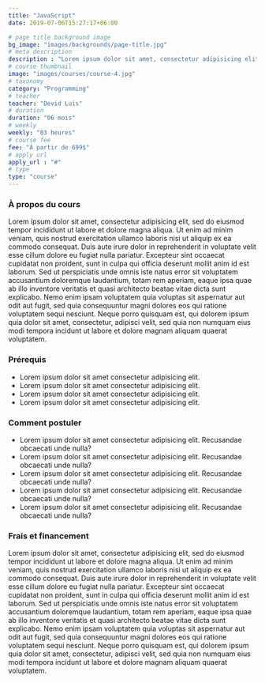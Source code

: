 ```yaml
---
title: "JavaScript"
date: 2019-07-06T15:27:17+06:00

# page title background image
bg_image: "images/backgrounds/page-title.jpg"
# meta description
description : "Lorem ipsum dolor sit amet, consectetur adipisicing elit, sed do eiusmod tempor incididunt ut labore. dolore magna aliqua. Ut enim ad minim veniam, quis nostrud."
# course thumbnail
image: "images/courses/course-4.jpg"
# taxonomy
category: "Programming"
# teacher
teacher: "Devid Luis"
# duration
duration: "06 mois"
# weekly
weekly: "03 heures"
# course fee
fee: "À partir de 699$"
# apply url
apply_url : "#"
# type
type: "course"
---
```



### À propos du cours

Lorem ipsum dolor sit amet, consectetur adipisicing elit, sed do eiusmod tempor incididunt ut labore et
dolore magna aliqua. Ut enim ad minim veniam, quis nostrud exercitation ullamco laboris nisi ut aliquip ex ea
commodo consequat. Duis aute irure dolor in reprehenderit in voluptate velit esse cillum dolore eu fugiat
nulla pariatur. Excepteur sint occaecat cupidatat non proident, sunt in culpa qui officia deserunt mollit
anim id est laborum. Sed ut perspiciatis unde omnis iste natus error sit voluptatem accusantium doloremque
laudantium, totam rem aperiam, eaque ipsa quae ab illo inventore veritatis et quasi architecto beatae vitae
dicta sunt explicabo. Nemo enim ipsam voluptatem quia voluptas sit aspernatur aut odit aut fugit, sed quia
consequuntur magni dolores eos qui ratione voluptatem sequi nesciunt. Neque porro quisquam est, qui dolorem
ipsum quia dolor sit amet, consectetur, adipisci velit, sed quia non numquam eius modi tempora incidunt ut
labore et dolore magnam aliquam quaerat voluptatem.</p>

### Prérequis



* Lorem ipsum dolor sit amet consectetur adipisicing elit.
* Lorem ipsum dolor sit amet consectetur adipisicing elit.
* Lorem ipsum dolor sit amet consectetur adipisicing elit.
* Lorem ipsum dolor sit amet consectetur adipisicing elit.


### Comment postuler

* Lorem ipsum dolor sit amet consectetur adipisicing elit. Recusandae obcaecati unde nulla?
* Lorem ipsum dolor sit amet consectetur adipisicing elit. Recusandae obcaecati unde nulla?
* Lorem ipsum dolor sit amet consectetur adipisicing elit. Recusandae obcaecati unde nulla?
* Lorem ipsum dolor sit amet consectetur adipisicing elit. Recusandae obcaecati unde nulla?
* Lorem ipsum dolor sit amet consectetur adipisicing elit. Recusandae obcaecati unde nulla?


### Frais et financement

Lorem ipsum dolor sit amet, consectetur adipisicing elit, sed do eiusmod tempor incididunt ut labore et
dolore magna aliqua. Ut enim ad minim veniam, quis nostrud exercitation ullamco laboris nisi ut aliquip ex ea
commodo consequat. Duis aute irure dolor in reprehenderit in voluptate velit esse cillum dolore eu fugiat
nulla pariatur. Excepteur sint occaecat cupidatat non proident, sunt in culpa qui officia deserunt mollit
anim id est laborum. Sed ut perspiciatis unde omnis iste natus error sit voluptatem accusantium doloremque
laudantium, totam rem aperiam, eaque ipsa quae ab illo inventore veritatis et quasi architecto beatae vitae
dicta sunt explicabo. Nemo enim ipsam voluptatem quia voluptas sit aspernatur aut odit aut fugit, sed quia
consequuntur magni dolores eos qui ratione voluptatem sequi nesciunt. Neque porro quisquam est, qui dolorem
ipsum quia dolor sit amet, consectetur, adipisci velit, sed quia non numquam eius modi tempora incidunt ut
labore et dolore magnam aliquam quaerat voluptatem.